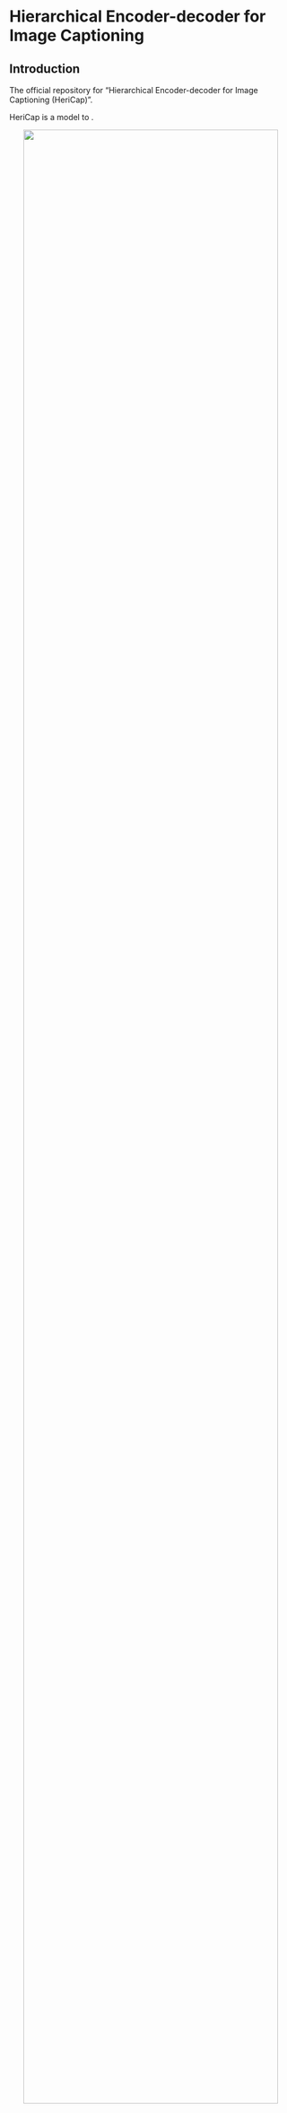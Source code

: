 # Hierarchical Encoder-decoder for Image Captioning

## Introduction
The official repository for “Hierarchical Encoder-decoder for Image Captioning (HeriCap)”.

HeriCap is a model to  .

<p align="center">
    <img src="img/overview.png" width="95%"> <br>
    The framework of the proposed Dynamic Transformer Network (DTNet) 
</p>


<p align="center">
    <img src="img/cell.png" width="95%"> <br>
    The detailed architectures of different cells in the spatial and channel routing space.
</p>

## News

- 2025.12.24: Released code

## Environment setup

Please refer to [meshed-memory-transformer](https://github.com/aimagelab/meshed-memory-transformer)

## Data preparation
* **Annotation**.
* **Feature**. 
* **evaluation**.
* Evaluation score are calculate by [coco-caption](https://github.com/tylin/coco-caption) tool.

```python
path/to/hericap
├─── configs
├─── ....
└─── readme.md
path/to/dataset/
├───COCO2014/
        ├── annotations/  # annotation json files and Karapthy files
        ├── train2014/    # train images
        ├── val2014/      # val images
        └── test2014/     # test images
├───nocap
├───flickr8K
└───flickr30K
path/to/pretrain
|───region_ckpt_c4.pth
└───hericap_ckpt_best_c4.pth
```

## Training
We train hericap on 8 GPU A100 (80GB) in DDP mode by:
```python
export DATA_ROOT=/gemini/data-1/COCO2014
python train_caption.py exp.name=caption_finetune_region_c4 \
    model.detector.checkpoint=/gemini/pretrain/region_ckpt_c4.pth \
    optimizer.finetune_xe_epochs=10 \
    optimizer.finetune_sc_epochs=10 \
    optimizer.batch_size=32 \
    optimizer.num_workers=4 \
    exp.ngpus_per_node=8 \
    exp.world_size=8 \
    model.cap_generator.decoder_name=Parallel \
    dataset.overfit=False 
```

## Evaluation
```python
export DATA_ROOT=/gemini/data-1/COCO2014
python eval_caption.py  split='test' exp.checkpoint=/gemini/pretrain/hericap_ckpt_best_c4.pth
```

## Performance

<p align="center">
    <img src="img/performance.png" width="55%"> <br>
    Comparisons with SOTAs on the Karpathy test split.
</p>


## Qualitative Results

<p align="center">
    <img src="img/vis.png" width="75%"> <br>
    Examples of captions generated by Transformer and DTNet.
</p>


<p align="center">
    <img src="img/path_number.png" width="55%"> <br>
    Images and the corresponding number of passed cells.
</p>

<p align="center">
    <img src="img/path_vis.png" width="75%"> <br>
    Path Visualization.
</p>


## Citations
```
```

## Acknowledgement
This code and our experiments are conducted based on the release code of [Swin Transformer](https://github.com/microsoft/Swin-Transformer) / [Deformable DETR](https://github.com/fundamentalvision/Deformable-DETR) / [M2-Transformer](https://github.com/aimagelab/meshed-memory-transformer) / [grit](https://github.com/davidnvq/grit) / [PureT](https://github.com/232525/PureT/tree/main) . Here we thank for their remarkable works.

